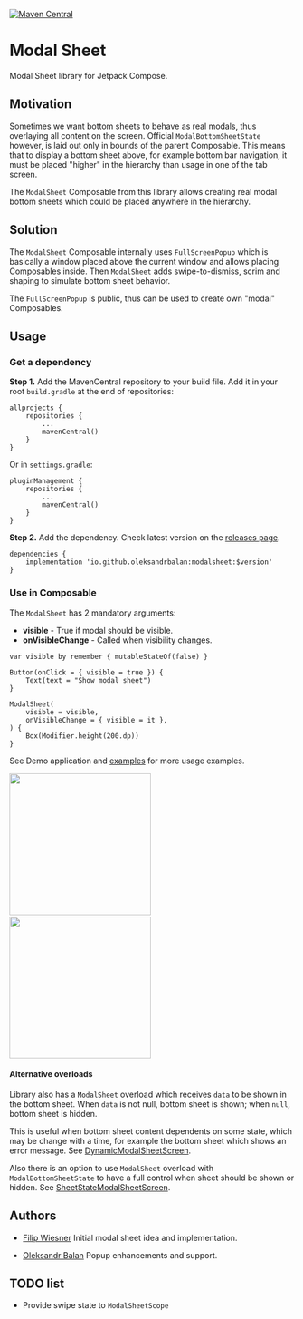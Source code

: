 [![Maven Central](https://img.shields.io/maven-central/v/io.github.oleksandrbalan/modalsheet.svg?label=Maven%20Central)](https://search.maven.org/artifact/io.github.oleksandrbalan/modalsheet)

# Modal Sheet

Modal Sheet library for Jetpack Compose.

## Motivation

Sometimes we want bottom sheets to behave as real modals, thus overlaying all content on the screen. Official `ModalBottomSheetState` however, is laid out only in bounds of the parent Composable. This means that to display a bottom sheet above, for example bottom bar navigation, it must be placed "higher" in the hierarchy than usage in one of the tab screen.

The `ModalSheet` Composable from this library allows creating real modal bottom sheets which could be placed anywhere in the hierarchy. 

## Solution

The `ModalSheet` Composable internally uses `FullScreenPopup` which is basically a window placed above the current window and allows placing Composables inside. Then `ModalSheet` adds swipe-to-dismiss, scrim and shaping to simulate bottom sheet behavior.

The `FullScreenPopup` is public, thus can be used to create own "modal" Composables.

## Usage

### Get a dependency

**Step 1.** Add the MavenCentral repository to your build file.
Add it in your root `build.gradle` at the end of repositories:
```
allprojects {
    repositories {
        ...
        mavenCentral()
    }
}
```

Or in `settings.gradle`:
```
pluginManagement {
    repositories {
        ...
        mavenCentral()
    }
}
```

**Step 2.** Add the dependency.
Check latest version on the [releases page](https://github.com/oleksandrbalan/modalsheet/releases).
```
dependencies {
    implementation 'io.github.oleksandrbalan:modalsheet:$version'
}
```

### Use in Composable

The `ModalSheet` has 2 mandatory arguments:
* **visible** - True if modal should be visible.
* **onVisibleChange** -  Called when visibility changes.

```
var visible by remember { mutableStateOf(false) }

Button(onClick = { visible = true }) {
    Text(text = "Show modal sheet")
}

ModalSheet(
    visible = visible,
    onVisibleChange = { visible = it },
) {
    Box(Modifier.height(200.dp))
}
```

See Demo application and [examples](demo/src/main/kotlin/eu/wewox/modalsheet/screens) for more usage examples.

<img src="https://user-images.githubusercontent.com/20944869/166837599-3b7423db-cee1-4444-b760-3986bc1aa695.gif" width="250" />&emsp;<img src="https://user-images.githubusercontent.com/20944869/166837878-06c73b4e-6b6e-4eae-ab91-56ba2dffbb8d.gif" width="250" />


#### Alternative overloads

Library also has a `ModalSheet` overload which receives `data` to be shown in the bottom sheet. When `data` is not null, bottom sheet is shown; when `null`, bottom sheet is hidden.

This is useful when bottom sheet content dependents on some state, which may be change with a time, for example the bottom sheet which shows an error message. See [DynamicModalSheetScreen](demo/src/main/kotlin/eu/wewox/modalsheet/screens/DynamicModalSheetScreen.kt).

Also there is an option to use `ModalSheet` overload with `ModalBottomSheetState` to have a full control when sheet should be shown or hidden. See [SheetStateModalSheetScreen](demo/src/main/kotlin/eu/wewox/modalsheet/screens/SheetStateModalSheetScreen.kt).

## Authors

* [Filip Wiesner](https://github.com/wooodenleg) Initial modal sheet idea and implementation.

* [Oleksandr Balan](https://github.com/oleksandrbalan) Popup enhancements and support.


## TODO list

* Provide swipe state to `ModalSheetScope`
